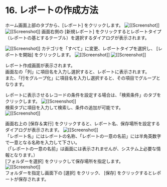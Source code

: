 # 16. レポートの作成方法

ホーム画面上部のタブから、[レポート] をクリックします。
![[[Screenshot]]](img/16_A.png)
![[[Screenshot]]](img/16_B.png)
画面右側の [新規レポート] をクリックするとレポートタイプ（レポートの基とするテーブル）を選択するダイアログが表示されます。

![[[Screenshot]]](img/16_C.png)
カテゴリを「すべて」に変更、レポートタイプを選択し、 [レポートを開始] をクリックします。
![[[Screenshot]]](img/16_D.png)
![[[Screenshot]]](img/16_E.png)

レポート作成画面が表示されます。  
画面左の「列」に項目名を入力し選択すると、レポートに表示されます。  
また、「行をグループ化」に項目名を入力し選択すると、その項目でグループとなります。  

レポートに表示させるレコードの条件を設定する場合は、「検索条件」のタブをクリックします。
![[[Screenshot]]](img/16_F.png)  
検索タブに項目を入力して検索し、条件の追加が可能です。  
![[[Screenshot]]](img/16_G.png)  

画面右上の [保存＆実行] をクリックすると、レポート名、保存場所を設定するダイアログが表示されます。
![[[Screenshot]]](img/16_H.png)  
「レポート名」にはレポートの名称、「レポートの一意の名前」には半角英数字で一意となる名称を入力して下さい。  
（「レポートの一意の名前」は画面には表示されませんが、システム上必要な情報となります。）  
[フォルダーを選択] をクリックして保存場所を指定します。  
![[[Screenshot]]](img/16_I.png)  
フォルダーを指定し画面下の [選択] をクリック、 [保存] をクリックするとレポートが保存されます。  
